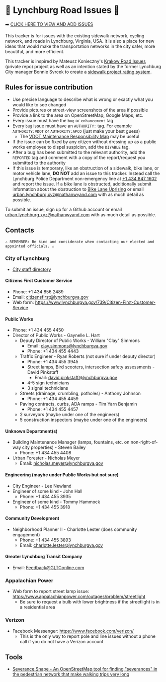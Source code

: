 # 🚧 Lynchburg Road Issues 🚧

➡️ [CLICK HERE TO VIEW AND ADD ISSUES](https://github.com/Lynchburg-Urban-Network/lynchburg-road-issues/issues)

This tracker is for issues with the existing sidewalk network, cycling network, and roads in Lynchburg, Virginia, USA. It is also a place for new ideas that would make the transportation networks in the city safer, more beautiful, and more efficient.

This tracker is inspired by Mateusz Konieczny's [Krakow Road Issues](https://github.com/matkoniecz/Krakow/issues) (private repo) project as well as an intention stated by the former Lynchburg City manager Bonnie Svrcek to create a [sidewalk project rating system](https://wset.com/news/local/lynchburg-to-create-sidewalk-rating-system-for-city-residents).

## Rules for issue contribution
* Use precise language to describe what is wrong or exactly what you would like to see changed
* Provide pictures or street-view screenshots of the area if possible
* Provide a link to the area on OpenStreetMap, Google Maps, etc.
* Every issue must have the `bug` or `enhancement` tag
* Every `bug` issue must have an `AUTHORITY:` tag. For example `AUTHORITY:VDOT` or `AUTHORITY:APCO` (just make your best guess)
  * The [VDOT Maintenance Responsibility Map](https://vdot.maps.arcgis.com/apps/mapviewer/index.html?layers=c557bfd8c83e4ff4a93699ddf3c956b8) may be useful
* If the issue can be fixed by any citizen without dressing up as a public works employee to dispel suspicion, add the `DIYABLE` tag.
* After a bug has been submitted to the relevant authority, add the `REPORTED` tag and comment with a copy of the report/request you submitted to the authority
* If this issue is temporary, like an obstruction of a sidewalk, bike lane, or motor vehicle lane, **DO NOT** add an issue to this tracker. Instead call the Lynchburg Police Department non-emergency line at [+1 434 847 1602](tel:+14348471602) and report the issue. If a bike lane is obstructed, additionally submit information about the obstruction to [Bike Lane Uprising](https://www.bikelaneuprising.com/) or email [urban.lynchburg.xyz@nathanwyand.com](mailto:urban.lynchburg.xyz@nathanwyand.com) with as much detail as possible.

To submit an issue, sign up for a Github account or email [urban.lynchburg.xyz@nathanwyand.com](mailto:urban.lynchburg.xyz@nathanwyand.com) with as much detail as possible.

## Contacts
`⚠️ REMEMBER: Be kind and considerate when contacting our elected and appointed officials. ⚠️`

### City of Lynchburg
* [City staff directory](https://www.lynchburgva.gov/Directory.aspx)
#### Citizens First Customer Service
* Phone: +1 434 856 2489
* Email: citizensfirst@lynchburgva.gov
* Web form: https://www.lynchburgva.gov/739/Citizen-First-Customer-Service
#### Public Works
* Phone: +1 434 455 4450
* Director of Public Works - Gaynelle L. Hart
    * Deputy Director of Public Works - William "Clay" Simmons
        * Email: clay.simmons@lynchburgva.gov
        * Phone: +1 434 455 4443
    * Traffic Engineer - Ryan Roberts (not sure if under deputy director)
        * Phone: +1 434 455 3945
        * Street lamps, Bird scooters, intersection safety assessments - David Pinkstaff
            * Email: david.pinkstaff@lynchburgva.gov
        * 4-5 sign technicians
        * 3 signal technicians
    * Streets (drainage, crumbling, potholes) - Anthony Johnson
        * Phone: +1 434 455 4459
    * Paving contracts, curbs, ADA ramps - Tim Yarn Benjamin
        * Phone: +1 434 455 4457
    * 2 surveyors (maybe under one of the engineers)
    * 5 construction inspectors (maybe under one of the engineers)
#### Unknown Department(s)
* Building Maintenance Manager (lamps, fountains, etc. on non-right-of-way city properties) - Steven Bailey
    * Phone: +1 434 455 4408
* Urban Forester - Nicholas Meyer
    * Email: nicholas.meyer@lynchburgva.gov
#### Engineering (maybe under Public Works but not sure)
* City Engineer - Lee Newland
* Engineer of some kind - John Hall
  * Phone: +1 434 455 3935
* Engineer of some kind - Tommy Hammock
  * Phone: +1 434 455 3918
#### Community Development
* Neighborhood Planner II - Charlotte Lester (does community engagement)
    * Phone: +1 434 455 3893
    * Email: charlotte.lester@lynchburgva.gov
#### Greater Lynchburg Transit Company
* Email: Feedback@GLTConline.com
### Appalachian Power
* Web form to report street lamp issue: https://www.appalachianpower.com/outages/problem/streetlight
    * Be sure to request a bulb with lower brightness if the streetlight is in a residential area
### Verizon
* Facebook Messenger: https://www.facebook.com/verizon/
    * This is the only way to report pole and line issues without a phone call if you do not have a Verizon account

## Tools
* [Severance Snape - An OpenStreetMap tool for finding "severances" in the pedestrian network that make walking trips very long](https://dabreegster.github.io/severance_snape)
